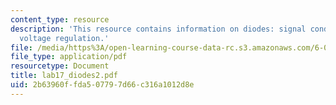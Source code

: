```yaml
---
content_type: resource
description: 'This resource contains information on diodes: signal conditioning, and
  voltage regulation.'
file: /media/https%3A/open-learning-course-data-rc.s3.amazonaws.com/6-071j-introduction-to-electronics-signals-and-measurement-spring-2006/2b63960ffda507797d66c316a1012d8e_lab17_diodes2.pdf
file_type: application/pdf
resourcetype: Document
title: lab17_diodes2.pdf
uid: 2b63960f-fda5-0779-7d66-c316a1012d8e
---
```

